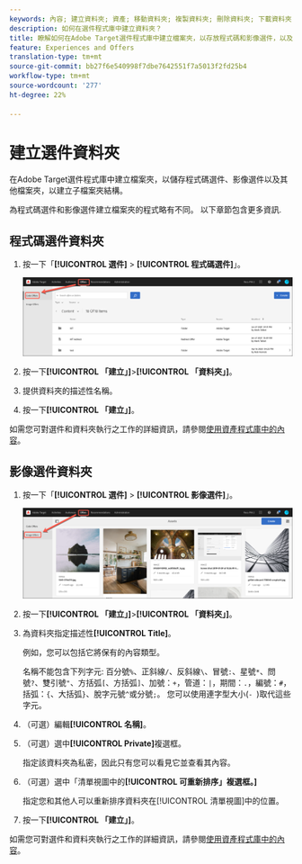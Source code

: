 ```yaml
---
keywords: 內容; 建立資料夾; 資產; 移動資料夾; 複製資料夾; 刪除資料夾; 下載資料夾; 資料夾
description: 如何在選件程式庫中建立資料夾？
title: 瞭解如何在Adobe Target選件程式庫中建立檔案夾，以存放程式碼和影像選件，以及其他檔案夾。
feature: Experiences and Offers
translation-type: tm+mt
source-git-commit: bb27f6e540998f7dbe7642551f7a5013f2fd25b4
workflow-type: tm+mt
source-wordcount: '277'
ht-degree: 22%

---
```



# 建立選件資料夾

在Adobe Target選件程式庫中建立檔案夾，以儲存程式碼選件、影像選件以及其他檔案夾，以建立子檔案夾結構。

為程式碼選件和影像選件建立檔案夾的程式略有不同。 以下章節包含更多資訊.

## 程式碼選件資料夾

1. 按一下「**[!UICONTROL 選件]** > **[!UICONTROL 程式碼選件]**」。

   ![代碼選件標籤](/help/c-experiences/c-manage-content/assets/code-offers-tab.png)

1. 按一下&#x200B;**[!UICONTROL 「建立」]**>**[!UICONTROL 「資料夾」]**。

1. 提供資料夾的描述性名稱。

1. 按一下&#x200B;**[!UICONTROL 「建立」]**。

如需您可對選件和資料夾執行之工作的詳細資訊，請參閱[使用資產程式庫中的內容](/help/c-experiences/c-manage-content/assets-working.md)。

## 影像選件資料夾

1. 按一下「**[!UICONTROL 選件]** > **[!UICONTROL 影像選件]**」。

   ![影像選件標籤](/help/c-experiences/c-manage-content/assets/image-offers-tab.png)

1. 按一下&#x200B;**[!UICONTROL 「建立」]**>**[!UICONTROL 「資料夾」]**。
1. 為資料夾指定描述性&#x200B;**[!UICONTROL Title]**。

   例如，您可以包括它將保有的內容類型。

   名稱不能包含下列字元: 百分號`%`、正斜線`/`、反斜線`\`、冒號`:`、星號`*`、問號`?`、雙引號`"`、方括弧`[`、方括弧`]`、加號：`+`，管道：`|`，期間：`.`，編號：`#`，括弧：`{`、大括弧`}`、脫字元號`^`或分號`;`。 您可以使用連字型大小(`- `)取代這些字元。

1. （可選）編輯&#x200B;**[!UICONTROL 名稱]**。
1. （可選）選中&#x200B;**[!UICONTROL Private]**&#x200B;複選框。

   指定該資料夾為私密，因此只有您可以看見它並查看其內容。

1. （可選）選中「清單視圖中的&#x200B;**[!UICONTROL 可重新排序」複選框。]**

   指定您和其他人可以重新排序資料夾在[!UICONTROL 清單視圖]中的位置。

1. 按一下&#x200B;**[!UICONTROL 「建立」]**。

如需您可對選件和資料夾執行之工作的詳細資訊，請參閱[使用資產程式庫中的內容](/help/c-experiences/c-manage-content/assets-working.md)。
